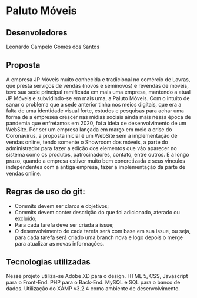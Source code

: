 <h1> Paluto Móveis </h1>

<h2> Desenvoledores </h2>

Leonardo Campelo Gomes dos Santos

<h2> Proposta </h2>

A empresa JP Móveis muito conhecida e tradicional no comércio de Lavras, que presta serviços de vendas (novos e seminovos) e revendas de móveis, teve sua sede principal ramificada em mais uma empresa, mantendo a atual JP Móveis e subvidindo-se em mais uma, a Paluto Móveis. Com o intuito de sanar o problema que a sede anterior tinha nos meios digitais, que era a falta de uma identidade visual forte, estudos e pesquisas para achar uma forma de a empresea crescer nas mídias sociais ainda mais nessa época de pandemia que enfretamos em 2020, foi a ideia de desenvolvimento de um WebSite. Por ser um empresa lançada em março em meio a crise do Coronavírus, a proposta inicial é um WebSite sem a implementação de vendas online, tendo somente o Showroom dos móveis, a parte do administrador para fazer a edição dos elementos que vão aparecer no sistema como os produtos, patrocinadores, contato, entre outros. E a longo prazo, quando a empresa estiver muito bem concretizada e seus vínculos independentes com a antiga empresa, fazer a implementação da parte de vendas online.

<h2> Regras de uso do git: </h2>

<ul>
    <li> Commits devem ser claros e objetivos; </li>
    <li> Commits devem conter descrição do que foi adicionado, aterado ou excluido; </li>
    <li> Para cada tarefa deve ser criada a issue; </li>
    <li> O desenvolvimento de cada tarefa será com base em sua issue, ou seja, para cada tarefa será criado uma branch nova e logo depois o merge para atualizar as novas informações.</li>
</ul>


<h2> Tecnologias utilizadas </h2>

Nesse projeto utiliza-se Adobe XD para o design. HTML 5, CSS, Javascript para o Front-End. PHP para o Back-End. 
MySQL e SQL para o banco de dados. Utilização do XAMP v3.2.4 como ambiente de desenvolvimento.
